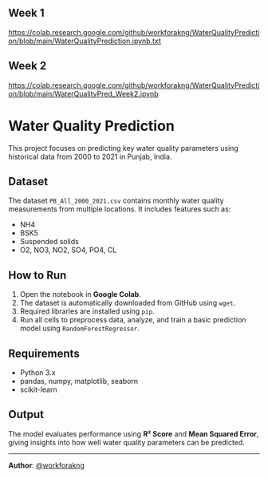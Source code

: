 ## Week 1
https://colab.research.google.com/github/workforakng/WaterQualityPrediction/blob/main/WaterQualityPrediction.ipynb.txt
## Week 2
https://colab.research.google.com/github/workforakng/WaterQualityPrediction/blob/main/WaterQualityPred_Week2.ipynb

# Water Quality Prediction

This project focuses on predicting key water quality parameters using historical data from 2000 to 2021 in Punjab, India.

## Dataset

The dataset `PB_All_2000_2021.csv` contains monthly water quality measurements from multiple locations. It includes features such as:

- NH4
- BSK5
- Suspended solids
- O2, NO3, NO2, SO4, PO4, CL

## How to Run

1. Open the notebook in **Google Colab**.
2. The dataset is automatically downloaded from GitHub using `wget`.
3. Required libraries are installed using `pip`.
4. Run all cells to preprocess data, analyze, and train a basic prediction model using `RandomForestRegressor`.

## Requirements

- Python 3.x
- pandas, numpy, matplotlib, seaborn
- scikit-learn

## Output

The model evaluates performance using **R² Score** and **Mean Squared Error**, giving insights into how well water quality parameters can be predicted.

---

**Author**: [@workforakng](https://github.com/workforakng)
